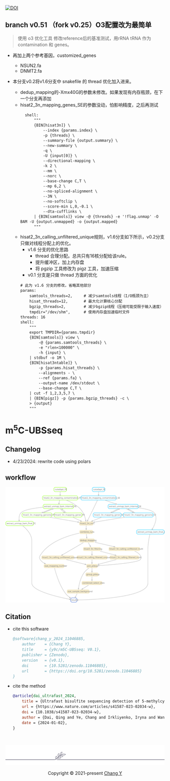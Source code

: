 [![DOI](https://zenodo.org/badge/DOI/10.5281/zenodo.11046885.svg)](https://doi.org/10.5281/zenodo.11046885)

## branch v0.51 （fork v0.25）O3配置改为最简单 
> 使用 o3 优化工具
修改reference后的基准测试，用rRNA tRNA 作为contamination 和 genes。
* 再加上两个参考基因，customized_genes
  * NSUN2.fa
  * DNMT2.fa

* 本分支v0.2将v1.6分支中 snakefile 的 thread 优化加入进来。
  * dedup_mapping的-Xmx40G的参数未修改。如果发现有内存瓶颈，在下一个分支再添加
  * hisat2_3n_mapping_genes_SE的参数没动，怕影响精度，之后再测试
    ```
      shell:
          """
          {BIN[hisat3n]} \
              --index {params.index} \
              -p {threads} \
              --summary-file {output.summary} \
              --new-summary \
              -q \
              -U {input[0]} \
              --directional-mapping \
              -k 2 \
              --mm \
              --norc \
              --base-change C,T \
              --mp 6,2 \
              --no-spliced-alignment \
              --3N \
              --no-softclip \
              --score-min L,0,-0.1 \
              --dta-cufflinks \
          | {BIN[samtools]} view -@ {threads} -e '!flag.unmap' -O BAM -U {output.unmapped} -o {output.mapped}
          """
    ```
  * hisat2_3n_calling_unfiltered_unique规则，v1.6分支如下所示，v0.2分支只做对线程分配上的优化。
    * v1.6 分支的优化思路
      * thread 合理分配。总共只有16核分配给该rule。
      * 提升缓冲区，加上内存盘
      * 将 pgzip 工具修改为 pigz 工具，加速压缩
    * v0.1 分支是只做 thread 方面的优化
    ```
    # 此为 v1.6 分支的修改，省略其他部分
    params:
        samtools_threads=2,     # 减少samtools线程（I/O瓶颈为主）
        hisat_threads=12,       # 最大化计算核心分配
        bgzip_threads=2,        # 减少bgzip线程（压缩可能受限于输入速度）
        tmpdir="/dev/shm",      # 使用内存盘加速临时文件
    threads: 16
    shell:
        """
        export TMPDIR={params.tmpdir}
        {BIN[samtools]} view \
            -@ {params.samtools_threads} \
            -e "rlen<100000" \
            -h {input} \
        | stdbuf -o 1M \
        {BIN[hisat3ntable]} \
            -p {params.hisat_threads} \
            --alignments - \
            --ref {params.fa} \
            --output-name /dev/stdout \
            --base-change C,T \
        | cut -f 1,2,3,5,7 \
        | {BIN[pigz]} -p {params.bgzip_threads} -c \
        > {output}
        """
    ```

# m<sup>5</sup>C-UBSseq

## Changelog

- 4/23/2024: rewrite code using polars

## workflow

[![](./docs/flow.svg)](https://github.com/y9c/m5C-UBSseq)

## Citation

- cite this software

  ```BibTex
  @software{chang_y_2024_11046885,
      author    = {Chang Y},
      title     = {y9c/m5C-UBSseq: V0.1},
      publisher = {Zenodo},
      version   = {v0.1},
      doi       = {10.5281/zenodo.11046885},
      url       = {https://doi.org/10.5281/zenodo.11046885}
  }
  ```

- cite the method

  ```BibTex
  @article{dai_ultrafast_2024,
      title = {Ultrafast bisulfite sequencing detection of 5-methylcytosine in {DNA} and {RNA}},
      url = {https://www.nature.com/articles/s41587-023-02034-w},
      doi = {10.1038/s41587-023-02034-w},
      author = {Dai, Qing and Ye, Chang and Irkliyenko, Iryna and Wang, Yiding and Sun, Hui-Lung and Gao, Yun and Liu, Yushuai and Beadell, Alana and Perea, José and Goel, Ajay and He, Chuan},
      date = {2024-01-02},
  }
  ```

&nbsp;

<p align="center">
<img
  src="https://raw.githubusercontent.com/y9c/y9c/master/resource/footer_line.svg?sanitize=true"
/>
</p>
<p align="center">
Copyright &copy; 2021-present
<a href="https://github.com/y9c" target="_blank">Chang Y</a>
</p>
<p align="center">
